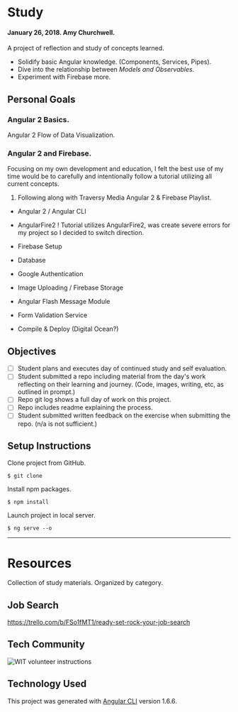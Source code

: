 # Study
#### January 26, 2018. Amy Churchwell.

A project of reflection and study of concepts learned.

* Solidify basic Angular knowledge. (Components, Services, Pipes).
* Dive into the relationship between _Models and Observables._
* Experiment with Firebase more.

## Personal Goals

### Angular 2 Basics.

Angular 2 Flow of Data Visualization.

### Angular 2 and Firebase.

Focusing on my own development and education, I felt the best use of my time would be to carefully and intentionally follow a tutorial utilizing all current concepts.

1. Following along with Traversy Media Angular 2  & Firebase Playlist.

* Angular 2 / Angular CLI

* AngularFire2
! Tutorial utilizes AngularFire2, was create severe errors for my project so I decided to switch direction.
* Firebase Setup
* Database
* Google Authentication
* Image Uploading / Firebase Storage
* Angular Flash Message Module
* Form Validation Service
* Compile & Deploy (Digital Ocean?)

## Objectives

- [ ] Student plans and executes day of continued study and self evaluation.
- [ ] Student submitted a repo including material from the day's work reflecting on their learning and journey. (Code, images, writing, etc, as outlined in prompt.)
- [ ] Repo git log shows a full day of work on this project.
- [ ] Repo includes readme explaining the process.
- [ ] Student submitted written feedback on the exercise when submitting the repo. (n/a is not sufficient.)

## Setup Instructions

Clone project from GitHub.
```
$ git clone
```

Install npm packages.
```
$ npm install
```

Launch project in local server.
```
$ ng serve --o
```

***

# Resources
Collection of study materials. Organized by category.

## Job Search

https://trello.com/b/FSo1fMT1/ready-set-rock-your-job-search

## Tech Community

![WIT volunteer instructions](app/assets/images/WIT_Volunteer.png?raw=true)

## Technology Used

This project was generated with [Angular CLI](https://github.com/angular/angular-cli) version 1.6.6.
